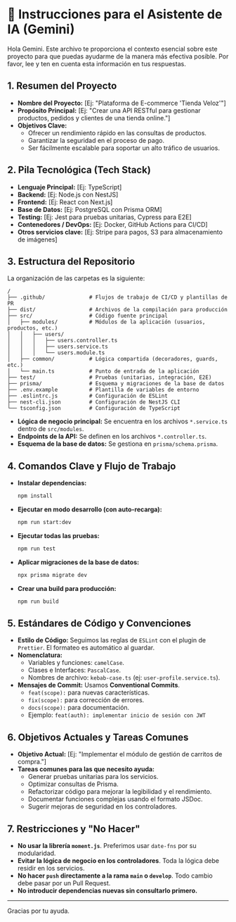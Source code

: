 # 🤖 Instrucciones para el Asistente de IA (Gemini)

Hola Gemini. Este archivo te proporciona el contexto esencial sobre este proyecto para que puedas ayudarme de la manera más efectiva posible. Por favor, lee y ten en cuenta esta información en tus respuestas.

## 1. Resumen del Proyecto

* **Nombre del Proyecto:** [Ej: "Plataforma de E-commerce 'Tienda Veloz'"]
* **Propósito Principal:** [Ej: "Crear una API RESTful para gestionar productos, pedidos y clientes de una tienda online."]
* **Objetivos Clave:**
    * Ofrecer un rendimiento rápido en las consultas de productos.
    * Garantizar la seguridad en el proceso de pago.
    * Ser fácilmente escalable para soportar un alto tráfico de usuarios.

## 2. Pila Tecnológica (Tech Stack)

* **Lenguaje Principal:** [Ej: TypeScript]
* **Backend:** [Ej: Node.js con NestJS]
* **Frontend:** [Ej: React con Next.js]
* **Base de Datos:** [Ej: PostgreSQL con Prisma ORM]
* **Testing:** [Ej: Jest para pruebas unitarias, Cypress para E2E]
* **Contenedores / DevOps:** [Ej: Docker, GitHub Actions para CI/CD]
* **Otros servicios clave:** [Ej: Stripe para pagos, S3 para almacenamiento de imágenes]

## 3. Estructura del Repositorio

La organización de las carpetas es la siguiente:

```
/
├── .github/              # Flujos de trabajo de CI/CD y plantillas de PR
├── dist/                 # Archivos de la compilación para producción
├── src/                  # Código fuente principal
│   ├── modules/          # Módulos de la aplicación (usuarios, productos, etc.)
│   │   ├── users/
│   │   │   ├── users.controller.ts
│   │   │   ├── users.service.ts
│   │   │   └── users.module.ts
│   ├── common/           # Lógica compartida (decoradores, guards, etc.)
│   └── main.ts           # Punto de entrada de la aplicación
├── test/                 # Pruebas (unitarias, integración, E2E)
├── prisma/               # Esquema y migraciones de la base de datos
├── .env.example          # Plantilla de variables de entorno
├── .eslintrc.js          # Configuración de ESLint
├── nest-cli.json         # Configuración de NestJS CLI
└── tsconfig.json         # Configuración de TypeScript
```
* **Lógica de negocio principal:** Se encuentra en los archivos `*.service.ts` dentro de `src/modules`.
* **Endpoints de la API:** Se definen en los archivos `*.controller.ts`.
* **Esquema de la base de datos:** Se gestiona en `prisma/schema.prisma`.

## 4. Comandos Clave y Flujo de Trabajo

* **Instalar dependencias:**
    ```bash
    npm install
    ```
* **Ejecutar en modo desarrollo (con auto-recarga):**
    ```bash
    npm run start:dev
    ```
* **Ejecutar todas las pruebas:**
    ```bash
    npm run test
    ```
* **Aplicar migraciones de la base de datos:**
    ```bash
    npx prisma migrate dev
    ```
* **Crear una build para producción:**
    ```bash
    npm run build
    ```

## 5. Estándares de Código y Convenciones

* **Estilo de Código:** Seguimos las reglas de `ESLint` con el plugin de `Prettier`. El formateo es automático al guardar.
* **Nomenclatura:**
    * Variables y funciones: `camelCase`.
    * Clases e Interfaces: `PascalCase`.
    * Nombres de archivo: `kebab-case.ts` (ej: `user-profile.service.ts`).
* **Mensajes de Commit:** Usamos **Conventional Commits**.
    * `feat(scope):` para nuevas características.
    * `fix(scope):` para corrección de errores.
    * `docs(scope):` para documentación.
    * Ejemplo: `feat(auth): implementar inicio de sesión con JWT`

## 6. Objetivos Actuales y Tareas Comunes

* **Objetivo Actual:** [Ej: "Implementar el módulo de gestión de carritos de compra."]
* **Tareas comunes para las que necesito ayuda:**
    * Generar pruebas unitarias para los servicios.
    * Optimizar consultas de Prisma.
    * Refactorizar código para mejorar la legibilidad y el rendimiento.
    * Documentar funciones complejas usando el formato JSDoc.
    * Sugerir mejoras de seguridad en los controladores.

## 7. Restricciones y "No Hacer"

* **No usar la librería `moment.js`**. Preferimos usar `date-fns` por su modularidad.
* **Evitar la lógica de negocio en los controladores**. Toda la lógica debe residir en los servicios.
* **No hacer `push` directamente a la rama `main` o `develop`**. Todo cambio debe pasar por un Pull Request.
* **No introducir dependencias nuevas sin consultarlo primero.**

---
Gracias por tu ayuda.